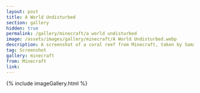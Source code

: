 ```yaml
---
layout: post
title: A World Undisturbed
section: gallery
hidden: true
permalink: /gallery/minecraft/a world undisturbed
image: /assets/images/gallery/minecraft/A World Undisturbed.webp
description: A screenshot of a coral reef from Minecraft, taken by Samantha Says.
tag: Screenshot
gallery: minecraft
from: Minecraft
link: 
---
```

{% include imageGallery.html %}